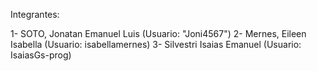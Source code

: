Integrantes:

1- SOTO, Jonatan Emanuel Luis (Usuario: "Joni4567")
2- Mernes, Eileen Isabella (Usuario: isabellamernes)
3- Silvestri Isaias Emanuel (Usuario: IsaiasGs-prog)
